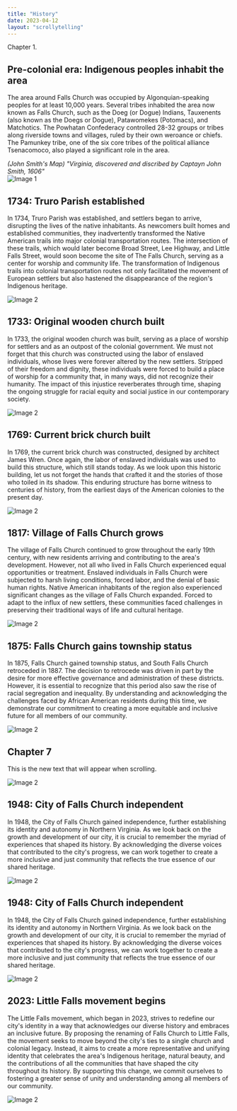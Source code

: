 ```yaml
---
title: "History"
date: 2023-04-12
layout: "scrollytelling"
---
```


<div class="scroll-section" id="chapter1">
  <div class="text-content">
    <div class="chapter-heading">
    <span class="chapter-number">Chapter 1.</span>
    <h2 class="chapter-title">Pre-colonial era: Indigenous peoples inhabit the area</h3> </div>
    <p>The area around Falls Church was occupied by Algonquian-speaking peoples for at least 10,000 years. Several tribes inhabited the area now known as Falls Church, such as the Doeg (or Dogue) Indians, Tauxenents (also known as the Doegs or Dogue), Patawomekes (Potomacs), and Matchotics. The Powhatan Confederacy controlled 28-32 groups or tribes along riverside towns and villages, ruled by their own weroance or chiefs. The Pamunkey tribe, one of the six core tribes of the political alliance Tsenacomoco, also played a significant role in the area.</p>
    <cite>(John Smith's Map) "Virginia, discovered and discribed by Captayn John Smith, 1606"</cite>
  </div>
  <div class="image-container">
    <img src="/images/history/smithmap.jpg" alt="Image 1" />
  </div>
</div>

<div class="scroll-section" id="chapter2">
  <div class="text-content">
    <h2 class="chapter-title">1734: Truro Parish established</h2>
    <p>In 1734, Truro Parish was established, and settlers began to arrive, disrupting the lives of the native inhabitants. As newcomers built homes and established communities, they inadvertently transformed the Native American trails into major colonial transportation routes. The intersection of these trails, which would later become Broad Street, Lee Highway, and Little Falls Street, would soon become the site of The Falls Church, serving as a center for worship and community life. The transformation of Indigenous trails into colonial transportation routes not only facilitated the movement of European settlers but also hastened the disappearance of the region's Indigenous heritage.</p>
  </div>
  <div class="image-container">
    <img src="/images/church-2.webp" alt="Image 2"  loading="lazy" />
  </div>
</div>

<div class="scroll-section" id="chapter3">
  <div class="text-content">
    <h2 class="chapter-title">1733: Original wooden church built</h2>
    <p>In 1733, the original wooden church was built, serving as a place of worship for settlers and as an outpost of the colonial government. We must not forget that this church was constructed using the labor of enslaved individuals, whose lives were forever altered by the new settlers. Stripped of their freedom and dignity, these individuals were forced to build a place of worship for a community that, in many ways, did not recognize their humanity. The impact of this injustice reverberates through time, shaping the ongoing struggle for racial equity and social justice in our contemporary society.
</p>
  </div>
  <div class="image-container">
    <img src="/images/church-2.webp" alt="Image 2"  loading="lazy" />
  </div>
</div>


<div class="scroll-section" id="chapter4">
  <div class="text-content">
    <h2 class="chapter-title">1769: Current brick church built</h2>
    <p>In 1769, the current brick church was constructed, designed by architect James Wren. Once again, the labor of enslaved individuals was used to build this structure, which still stands today. As we look upon this historic building, let us not forget the hands that crafted it and the stories of those who toiled in its shadow. This enduring structure has borne witness to centuries of history, from the earliest days of the American colonies to the present day. </p>
  </div>
  <div class="image-container">
    <img src="/images/history/1860.jpeg" alt="Image 2"  loading="lazy" />
  </div>
</div>

<div class="scroll-section" id="chapter5">
  <div class="text-content">
    <h2 class="chapter-title">1817: Village of Falls Church grows</h2>
    <p>The village of Falls Church continued to grow throughout the early 19th century, with new residents arriving and contributing to the area's development. However, not all who lived in Falls Church experienced equal opportunities or treatment. Enslaved individuals in Falls Church were subjected to harsh living conditions, forced labor, and the denial of basic human rights. Native American inhabitants of the region also experienced significant changes as the village of Falls Church expanded. Forced to adapt to the influx of new settlers, these communities faced challenges in preserving their traditional ways of life and cultural heritage. 
</p>
  </div>
  <div class="image-container">
    <img src="/images/church-2.webp" alt="Image 2"  loading="lazy" />
  </div>
</div>

<div class="scroll-section" id="chapter6">
  <div class="text-content">
    <h2 class="chapter-title">1875: Falls Church gains township status</h2>
    <p>In 1875, Falls Church gained township status, and South Falls Church retroceded in 1887. The decision to retrocede was driven in part by the desire for more effective governance and administration of these districts. However, it is essential to recognize that this period also saw the rise of racial segregation and inequality. By understanding and acknowledging the challenges faced by African American residents during this time, we demonstrate our commitment to creating a more equitable and inclusive future for all members of our community.</p>
  </div>
  <div class="image-container">
    <img src="/images/history/geological.jpeg" alt="Image 2"  loading="lazy" />
  </div>
</div>

<div class="scroll-section" id="chapter7">
  <div class="text-content">
    <h2 class="chapter-title">Chapter 7</h2>
    <p>This is the new text that will appear when scrolling.</p>
  </div>
  <div class="image-container">
    <img src="/images/church-2.webp" alt="Image 2"  loading="lazy" />
  </div>
</div>

<div class="scroll-section" id="chapter8">
  <div class="text-content">
    <h2 class="chapter-title">1948: City of Falls Church independent</h2>
    <p>In 1948, the City of Falls Church gained independence, further establishing its identity and autonomy in Northern Virginia. As we look back on the growth and development of our city, it is crucial to remember the myriad of experiences that shaped its history. By acknowledging the diverse voices that contributed to the city's progress, we can work together to create a more inclusive and just community that reflects the true essence of our shared heritage.</p>
  </div>
  <div class="image-container">
    <img src="/images/church-2.webp" alt="Image 2"  loading="lazy" />
  </div>
</div>

<div class="scroll-section" id="chapter9">
  <div class="text-content">
    <h2 class="chapter-title">1948: City of Falls Church independent</h2>
    <p>In 1948, the City of Falls Church gained independence, further establishing its identity and autonomy in Northern Virginia. As we look back on the growth and development of our city, it is crucial to remember the myriad of experiences that shaped its history. By acknowledging the diverse voices that contributed to the city's progress, we can work together to create a more inclusive and just community that reflects the true essence of our shared heritage.</p>
  </div>
  <div class="image-container">
    <img src="/images/church-2.webp" alt="Image 2"  loading="lazy" />
  </div>
</div>

<div class="scroll-section" id="chapter10">
  <div class="text-content">
    <h2 class="chapter-title">2023: Little Falls movement begins</h2>
    <p>The Little Falls movement, which began in 2023, strives to redefine our city's identity in a way that acknowledges our diverse history and embraces an inclusive future. By proposing the renaming of Falls Church to Little Falls, the movement seeks to move beyond the city's ties to a single church and colonial legacy. Instead, it aims to create a more representative and unifying identity that celebrates the area's Indigenous heritage, natural beauty, and the contributions of all the communities that have shaped the city throughout its history. By supporting this change, we commit ourselves to fostering a greater sense of unity and understanding among all members of our community.</p>
  </div>
  <div class="image-container">
    <img src="/images/church-2.webp" alt="Image 2"  loading="lazy" />
  </div>
</div>